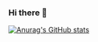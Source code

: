 ### Hi there 👋

[![Anurag's GitHub stats](https://github-readme-stats.vercel.app/api?username=vlatan)](https://github.com/anuraghazra/github-readme-stats)

<!--
**vlatan/vlatan** is a ✨ _special_ ✨ repository because its `README.md` (this file) appears on your GitHub profile.

Here are some ideas to get you started:

- 🔭 I’m currently working on ...
- 🌱 I’m currently learning ...
- 👯 I’m looking to collaborate on ...
- 🤔 I’m looking for help with ...
- 💬 Ask me about ...
- 📫 How to reach me: ...
- 😄 Pronouns: ...
- ⚡ Fun fact: ...
-->
